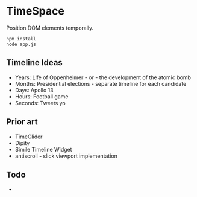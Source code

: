 # TimeSpace

Position DOM elements temporally.

    npm install
    node app.js

## Timeline Ideas

  - Years: Life of Oppenheimer - or - the development of the atomic bomb
  - Months: Presidential elections - separate timeline for each candidate
  - Days: Apollo 13
  - Hours: Football game
  - Seconds: Tweets yo

## Prior art

  - TimeGlider
  - Dipity
  - Simile Timeline Widget
  - antiscroll - slick viewport implementation

## Todo
  
  - 